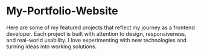 # My-Portfolio-Website
Here are some of my featured projects that reflect my journey as a frontend developer. Each project is built with attention to design, responsiveness, and real-world usability. I love experimenting with new technologies and turning ideas into working solutions.
